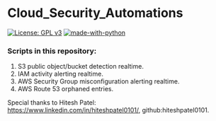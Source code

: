 # Cloud_Security_Automations
[![License: GPL v3](https://img.shields.io/badge/License-GPLv3-blue.svg)](https://www.gnu.org/licenses/gpl-3.0)
[![made-with-python](https://img.shields.io/badge/Made%20with-Python-1f425f.svg)](https://www.python.org/)

### Scripts in this repository:
1. S3 public object/bucket detection realtime.
2. IAM activity alerting realtime.
3. AWS Security Group misconfiguration alerting realtime.
4. AWS Route 53 orphaned entries.


Special thanks to Hitesh Patel: https://www.linkedin.com/in/hiteshpatel0101/, github:hiteshpatel0101.
